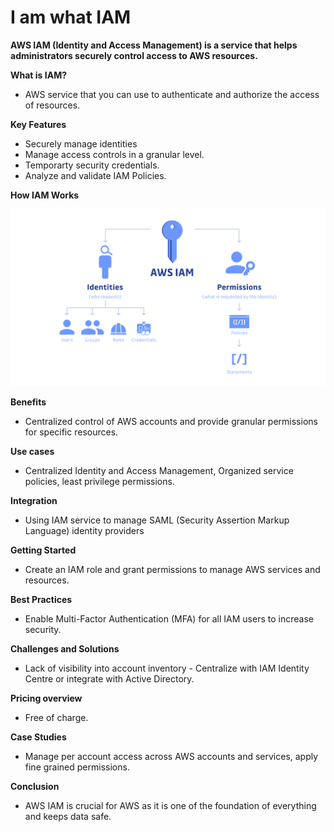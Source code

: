 # I am what IAM

**AWS IAM (Identity and Access Management) is a service that helps administrators securely control access to AWS resources.**

**What is IAM?**
-  AWS service that you can use to authenticate and authorize the access of resources.

**Key Features**
-   Securely manage identities
-   Manage access controls in a granular level.
-   Temporarty security credentials.
-   Analyze and validate IAM Policies.

**How IAM Works**

![screenshot](/Ninjas/Masterclass-05Norvic/Day%2004/Assets/HowIAMWorks.png)

**Benefits**
-   Centralized control of AWS accounts and provide granular permissions for specific resources.

**Use cases**
-   Centralized Identity and Access Management, Organized service policies, least privilege permissions.

**Integration**
-   Using IAM service to manage SAML (Security Assertion Markup Language) identity providers

**Getting Started**
-   Create an IAM role and grant permissions to manage AWS services and resources.

**Best Practices**
-   Enable Multi-Factor Authentication (MFA) for all IAM users to increase security.

**Challenges and Solutions**
-   Lack of visibility into account inventory - Centralize with IAM Identity Centre or integrate with Active Directory.

**Pricing overview**
-   Free of charge.

**Case Studies**
-   Manage per account access across AWS accounts and services, apply fine grained permissions.

**Conclusion**
-   AWS IAM is crucial for AWS as it is one of the foundation of everything and keeps data safe.
